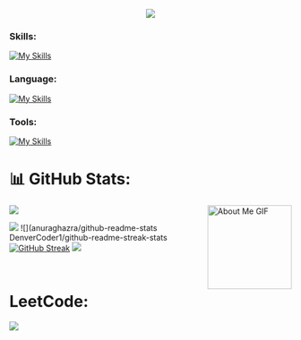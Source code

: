 <!--
** shubham8528 / shubham8528 ** is a ✨ _special_ ✨ repository because its`README.md`(this file) appears on your GitHub profile.

Here are some ideas to get you started:

- 🔭 I’m currently working on ...
- 🌱 I’m currently learning ...
- 👯 I’m looking to collaborate on ...
- 🤔 I’m looking for help with ...
- 💬 Ask me about ...
- 📫 How to reach me: ...
- 😄 Pronouns: ...
- ⚡ Fun fact: ...
-->

<p align="center">
<img src="https://readme-typing-svg.herokuapp.com?color=E22FE4&width=380&height=28&lines=Hi👋+I'm+Shubham+Bisht..;Software+Developer;&center=true"></a></p>
</p>
    
### Skills:
[![My Skills](https://skillicons.dev/icons?i=react,redux,next,nodejs,express,html,css)](https://skillicons.dev)

### Language:
[![My Skills](https://skillicons.dev/icons?i=typescript,javascript)](https://skillicons.dev)

### Tools:
[![My Skills](https://skillicons.dev/icons?i=vscode,postman,git,bitbucket)](https://skillicons.dev)


# 📊 GitHub Stats:

![](https://github-readme-stats.vercel.app/api/top-langs/?username=shubham8528&theme=radical&border=false&include_all_commits=true&count_private=true&layout=compact)
<img align="right" src="https://github.com/7oSkaaa/7oSkaaa/blob/main/Images/about_me.gif?raw=true" alt="About Me GIF" width="150px">
<br/>
    
![](https://anuraghazra/github-readme-stats/api?username=shubham8528&theme=radical&_border=false&include_all_commits=true&count_private=true)
![](anuraghazra/github-readme-stats
DenverCoder1/github-readme-streak-stats
<a href="https://git.io/streak-stats" align="right"><img src="https://github-readme-streak-stats.herokuapp.com?user=shubham8528&theme=dark&hide_border=true" alt="GitHub Streak" /></a>
![](https://github-readme-streak-stats.herokuapp.com/?user=shubham8528&theme=radical&hide_border=false_align=right)

<br />
                
 # LeetCode:
 
![](https://leetcard.jacoblin.cool/shubham8528?site=https://leetcode.com/progress/)
          
       

